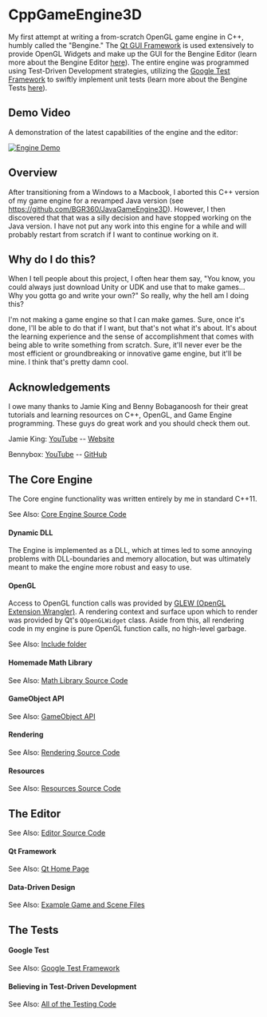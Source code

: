 # CppGameEngine3D

My first attempt at writing a from-scratch OpenGL game engine in C++, humbly called the "Bengine." The [Qt GUI Framework](http://www.qt.io/) is used extensively to provide OpenGL Widgets and make up the GUI for the Bengine Editor (learn more about the Bengine Editor [here](#the-editor)). The entire engine was programmed using Test-Driven Development strategies, utilizing the [Google Test Framework](https://github.com/google/googletest) to swiftly implement unit tests (learn more about the Bengine Tests [here](#the-tests)).

## Demo Video

A demonstration of the latest capabilities of the engine and the editor:

[![Engine Demo](http://img.youtube.com/vi/y3qQZIfqHEo/0.jpg)](http://www.youtube.com/watch?v=y3qQZIfqHEo)

## Overview

After transitioning from a Windows to a Macbook, I aborted this C++ version of my game engine for a revamped Java version (see https://github.com/BGR360/JavaGameEngine3D). However, I then discovered that that was a silly decision and have stopped working on the Java version. I have not put any work into this engine for a while and will probably restart from scratch if I want to continue working on it.

## Why do I do this?
When I tell people about this project, I often hear them say, "You know, you could always just download Unity or UDK and use that to make games... Why you gotta go and write your own?" So really, why the hell am I doing this?

I'm not making a game engine so that I can make games. Sure, once it's done, I'll be able to do that if I want, but that's not what it's about. It's about the learning experience and the sense of accomplishment that comes with being able to write something from scratch. Sure, it'll never ever be the most efficient or groundbreaking or innovative game engine, but it'll be mine. I think that's pretty damn cool.

## Acknowledgements

I owe many thanks to Jamie King and Benny Bobaganoosh for their great tutorials and learning resources on C++, OpenGL, and Game Engine programming. These guys do great work and you should check them out.

Jamie King:  [YouTube](https://m.youtube.com/user/1kingja?) -- [Website](http://www.computersciencevideos.com)

Bennybox:  [YouTube](https://m.youtube.com/user/thebennybox?) -- [GitHub](https://github.com/BennyQBD?tab=repositories)

## The Core Engine

The Core engine functionality was written entirely by me in standard C++11.

See Also: [Core Engine Source Code](GameEngine/src)

#### Dynamic DLL

The Engine is implemented as a DLL, which at times led to some annoying problems with DLL-boundaries and memory allocation, but was ultimately meant to make the engine more robust and easy to use.

#### OpenGL

Access to OpenGL function calls was provided by [GLEW (OpenGL Extension Wrangler)](http://glew.sourceforge.net/). A rendering context and surface upon which to render was provided by Qt's `QOpenGLWidget` class. Aside from this, all rendering code in my engine is pure OpenGL function calls, no high-level garbage.

See Also: [Include folder](GameEngine/include)

#### Homemade Math Library

See Also: [Math Library Source Code](GameEngine/src/math)

#### GameObject API

See Also: [GameObject API](GameEngine/src/core/GameObject.h)

#### Rendering

See Also: [Rendering Source Code](GameEngine/src/rendering)

#### Resources

See Also: [Resources Source Code](GameEngine/src/resources)

## The Editor

See Also: [Editor Source Code](GameEngineEditor)

#### Qt Framework

See Also: [Qt Home Page](http://qt.io)

#### Data-Driven Design

See Also: [Example Game and Scene Files](TestGame/res/game)

## The Tests

#### Google Test

See Also: [Google Test Framework](https://github.com/google/googletest)

#### Believing in Test-Driven Development

See Also: [All of the Testing Code](GameEngineTests/src/tests)
